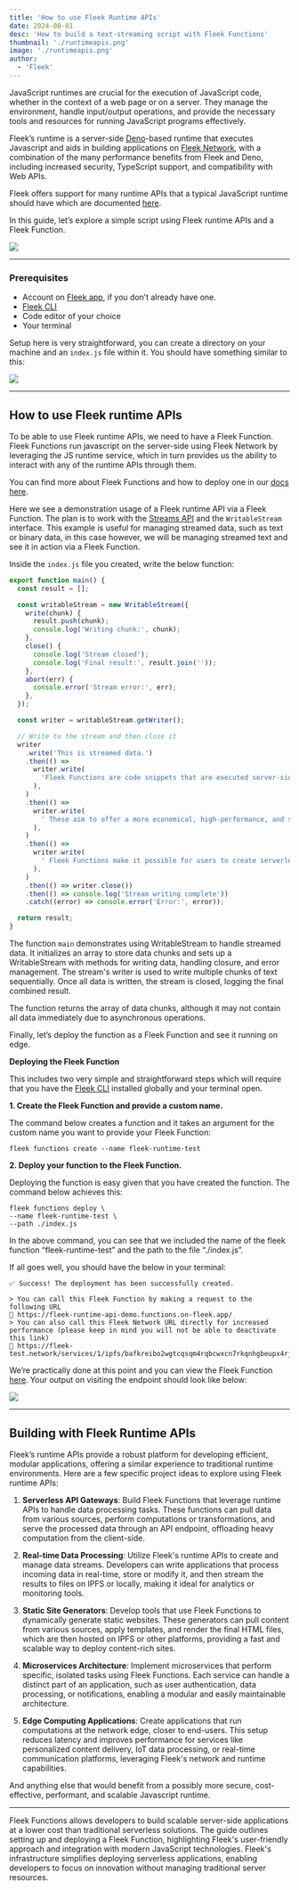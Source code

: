 ```yaml
---
title: 'How to use Fleek Runtime APIs'
date: 2024-08-01
desc: 'How to build a text-streaming script with Fleek Functions'
thumbnail: './runtimeapis.png'
image: './runtimeapis.png'
author:
  - 'Fleek'
---
```


JavaScript runtimes are crucial for the execution of JavaScript code, whether in the context of a web page or on a server. They manage the environment, handle input/output operations, and provide the necessary tools and resources for running JavaScript programs effectively.

Fleek’s runtime is a server-side <u>[Deno](https://deno.com/)</u>-based runtime that executes Javascript and aids in building applications on <u>[Fleek Network](https://fleek.network/)</u>, with a combination of the many performance benefits from Fleek and Deno, including increased security, TypeScript support, and compatibility with Web APIs.

Fleek offers support for many runtime APIs that a typical JavaScript runtime should have which are documented <u>[here](https://fleek-network.github.io/js-docs/)</u>.

In this guide, let’s explore a simple script using Fleek runtime APIs and a Fleek Function.

![](./apis.png)

---

### **Prerequisites**

- Account on <u>[Fleek app](https://app.fleek.xyz/)</u>, if you don’t already have one.
- <u>[Fleek CLI](https://fleek.xyz/docs/cli/)</u>
- Code editor of your choice
- Your terminal

Setup here is very straightforward, you can create a directory on your machine and an `index.js` file within it. You should have something similar to this:

![](./index.png)

---

## **How to use Fleek runtime APIs**

To be able to use Fleek runtime APIs, we need to have a Fleek Function. Fleek Functions run javascript on the server-side using Fleek Network by leveraging the JS runtime service, which in turn provides us the ability to interact with any of the runtime APIs through them.

You can find more about Fleek Functions and how to deploy one in our <u>[docs here](https://fleek.xyz/docs/platform/fleek-functions/)</u>.

Here we see a demonstration usage of a Fleek runtime API via a Fleek Function. The plan is to work with the <u>[Streams API](https://fleek-network.github.io/js-docs/streams-api.html)</u> and the `WritableStream` interface. This example is useful for managing streamed data, such as text or binary data, in this case however, we will be managing streamed text and see it in action via a Fleek Function.

Inside the `index.js` file you created, write the below function:

```jsx
export function main() {
  const result = [];

  const writableStream = new WritableStream({
    write(chunk) {
      result.push(chunk);
      console.log('Writing chunk:', chunk);
    },
    close() {
      console.log('Stream closed');
      console.log('Final result:', result.join(''));
    },
    abort(err) {
      console.error('Stream error:', err);
    },
  });

  const writer = writableStream.getWriter();

  // Write to the stream and then close it
  writer
    .write('This is streamed data.')
    .then(() =>
      writer.write(
        'Fleek Functions are code snippets that are executed server-side using Fleek Network’s on-chain cloud infrastructure',
      ),
    )
    .then(() =>
      writer.write(
        ' These aim to offer a more economical, high-performance, and scalable solution for running server-side code compared to well-known options like Lambda functions, thanks to the Fleek Network architecture. ',
      ),
    )
    .then(() =>
      writer.write(
        ' Fleek Functions make it possible for users to create serverless apps with lightning-fast performance at a much lower cost.',
      ),
    )
    .then(() => writer.close())
    .then(() => console.log('Stream writing complete'))
    .catch((error) => console.error('Error:', error));

  return result;
}
```

The function `main` demonstrates using WritableStream to handle streamed data. It initializes an array to store data chunks and sets up a WritableStream with methods for writing data, handling closure, and error management. The stream's writer is used to write multiple chunks of text sequentially. Once all data is written, the stream is closed, logging the final combined result.

The function returns the array of data chunks, although it may not contain all data immediately due to asynchronous operations.

Finally, let’s deploy the function as a Fleek Function and see it running on edge.

**Deploying the Fleek Function**

This includes two very simple and straightforward steps which will require that you have the <u>[Fleek CLI](https://fleek.xyz/docs/cli/)</u> installed globally and your terminal open.

**1. Create the Fleek Function and provide a custom name.**

The command below creates a function and it takes an argument for the custom name you want to provide your Fleek Function:

```
fleek functions create --name fleek-runtime-test
```

**2. Deploy your function to the Fleek Function.**

Deploying the function is easy given that you have created the function. The command below achieves this:

```
fleek functions deploy \
--name fleek-runtime-test \
--path ./index.js
```

In the above command, you can see that we included the name of the fleek function “fleek-runtime-test” and the path to the file “./index.js”.

If all goes well, you should have the below in your terminal:

```
✅ Success! The deployment has been successfully created.

> You can call this Fleek Function by making a request to the following URL
🔗 https://fleek-runtime-api-demo.functions.on-fleek.app/
> You can also call this Fleek Network URL directly for increased performance (please keep in mind you will not be able to deactivate this link)
🔗 https://fleek-test.network/services/1/ipfs/bafkreibo2wgtcqsqm4rqbcwxcn7rkqnhgbeupx4rjkvoh7pxlif6cur6vm
```

We’re practically done at this point and you can view the Fleek Function <u>[here](https://fleek-runtime-api-demo.functions.on-fleek.app/)</u>. Your output on visiting the endpoint should look like below:

![](./endpoint.png)

---

## **Building with Fleek Runtime APIs**

Fleek’s runtime APIs provide a robust platform for developing efficient, modular applications, offering a similar experience to traditional runtime environments. Here are a few specific project ideas to explore using Fleek runtime APIs:

1. **Serverless API Gateways**: Build Fleek Functions that leverage runtime APIs to handle data processing tasks. These functions can pull data from various sources, perform computations or transformations, and serve the processed data through an API endpoint, offloading heavy computation from the client-side.

2. **Real-time Data Processing**: Utilize Fleek's runtime APIs to create and manage data streams. Developers can write applications that process incoming data in real-time, store or modify it, and then stream the results to files on IPFS or locally, making it ideal for analytics or monitoring tools.

3. **Static Site Generators**: Develop tools that use Fleek Functions to dynamically generate static websites. These generators can pull content from various sources, apply templates, and render the final HTML files, which are then hosted on IPFS or other platforms, providing a fast and scalable way to deploy content-rich sites.

4. **Microservices Architecture**: Implement microservices that perform specific, isolated tasks using Fleek Functions. Each service can handle a distinct part of an application, such as user authentication, data processing, or notifications, enabling a modular and easily maintainable architecture.

5. **Edge Computing Applications**: Create applications that run computations at the network edge, closer to end-users. This setup reduces latency and improves performance for services like personalized content delivery, IoT data processing, or real-time communication platforms, leveraging Fleek's network and runtime capabilities.

And anything else that would benefit from a possibly more secure, cost-effective, performant, and scalable Javascript runtime.

---

Fleek Functions allows developers to build scalable server-side applications at a lower cost than traditional serverless solutions. The guide outlines setting up and deploying a Fleek Function, highlighting Fleek's user-friendly approach and integration with modern JavaScript technologies. Fleek's infrastructure simplifies deploying serverless applications, enabling developers to focus on innovation without managing traditional server resources.
